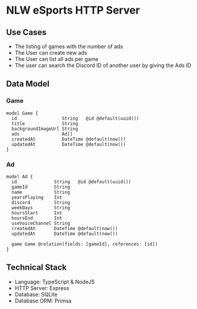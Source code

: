 # NLW eSports HTTP Server

## Use Cases

- The listing of games with the number of ads
- The User can create new ads
- The User can list all ads per game
- The user can search the Discord ID of another user by giving the Ads ID

## Data Model

### Game

```
model Game {
  id                 String   @id @default(uuid())
  title              String
  backgroundImageUrl String
  ads                Ad[]
  createdAt          DateTime @default(now())
  updatedAt          DateTime @default(now())
}
```

### Ad

```
model Ad {
  id              String   @id @default(uuid())
  gameId          String
  name            String
  yearsPlaying    Int
  discord         String
  weekDays        String
  hoursStart      Int
  hoursEnd        Int
  useVoiceChannel String
  createdAt       DateTime @default(now())
  updatedAt       DateTime @default(now())

  game Game @relation(fields: [gameId], references: [id])
}
```

## Technical Stack

- Language: TypeScript & NodeJS
- HTTP Server: Express
- Database: SQLite
- Database ORM: Primsa
